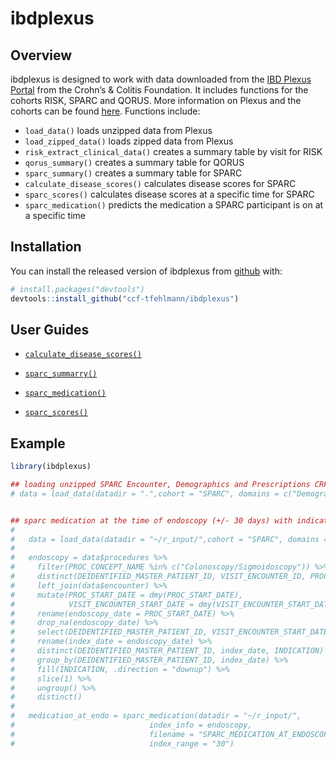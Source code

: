 
<!-- README.md is generated from README.Rmd. Please edit that file -->

# ibdplexus

<!-- badges: start -->

<!-- badges: end -->

## Overview

ibdplexus is designed to work with data downloaded from the [IBD Plexus
Portal](https://ibdplexus.org) from the Crohn’s & Colitis Foundation. It
includes functions for the cohorts RISK, SPARC and QORUS. More
information on Plexus and the cohorts can be found
[here](https://www.crohnscolitisfoundation.org/research/current-research-initiatives/ibd-plexus).
Functions include:

  - `load_data()` loads unzipped data from Plexus
  - `load_zipped_data()` loads zipped data from Plexus
  - `risk_extract_clinical_data()` creates a summary table by visit for
    RISK
  - `qorus_summary()` creates a summary table for QORUS
  - `sparc_summary()` creates a summary table for SPARC
  - `calculate_disease_scores()` calculates disease scores for SPARC
  - `sparc_scores()` calculates disease scores at a specific time for
    SPARC
  - `sparc_medication()` predicts the medication a SPARC participant is
    on at a specific time

## Installation

You can install the released version of ibdplexus from
[github](https://github.com/ccf-tfehlmann/ibdplexus) with:

``` r
# install.packages("devtools")
devtools::install_github("ccf-tfehlmann/ibdplexus")
```

## User Guides

  - <a href="https://github.com/ccf-tfehlmann/ibdplexus/blob/master/Calculating%20Disease%20Activity%20Scores%20for%20SPARC.pdf">`calculate_disease_scores()`</a>

  - <a href="https://github.com/ccf-tfehlmann/ibdplexus/blob/master/SPARC_Summary_userguide.pdf">`sparc_summarry()`</a>

  - <a href="https://github.com/ccf-tfehlmann/ibdplexus/blob/master/sparc_medication_userguide.pdf">`sparc_medication()`</a>

  - <a href="https://github.com/ccf-tfehlmann/ibdplexus/blob/master/sparc_scores_at_index_userguide.pdf">`sparc_scores()`</a>

## Example

``` r
library(ibdplexus)

## loading unzipped SPARC Encounter, Demographics and Prescriptions CRF data only ----
# data = load_data(datadir = ".",cohort = "SPARC", domains = c("Demographics", "Prescriptions", "Encounter"), data_type = "CRF")


## sparc medication at the time of endoscopy (+/- 30 days) with indication ----
# 
#   data = load_data(datadir = "~/r_input/",cohort = "SPARC", domains = c("Procedures", "Encounter"), data_type = "BOTH")
# 
#   endoscopy = data$procedures %>% 
#     filter(PROC_CONCEPT_NAME %in% c("Colonoscopy/Sigmoidoscopy")) %>%
#     distinct(DEIDENTIFIED_MASTER_PATIENT_ID, VISIT_ENCOUNTER_ID, PROC_START_DATE, LOCATION, INDICATION) %>%
#     left_join(data$encounter) %>%
#     mutate(PROC_START_DATE = dmy(PROC_START_DATE), 
#            VISIT_ENCOUNTER_START_DATE = dmy(VISIT_ENCOUNTER_START_DATE)) %>%
#     rename(endoscopy_date = PROC_START_DATE) %>%
#     drop_na(endoscopy_date) %>%
#     select(DEIDENTIFIED_MASTER_PATIENT_ID, VISIT_ENCOUNTER_START_DATE, endoscopy_date, LOCATION, INDICATION) %>%
#     rename(index_date = endoscopy_date) %>%
#     distinct(DEIDENTIFIED_MASTER_PATIENT_ID, index_date, INDICATION) %>%
#     group_by(DEIDENTIFIED_MASTER_PATIENT_ID, index_date) %>%
#     fill(INDICATION, .direction = "downup") %>%
#     slice(1) %>%
#     ungroup() %>%
#     distinct()
#   
#   medication_at_endo = sparc_medication(datadir = "~/r_input/",
#                              index_info = endoscopy,
#                              filename = "SPARC_MEDICATION_AT_ENDOSCOPY.xlsx",
#                              index_range = "30")
```
